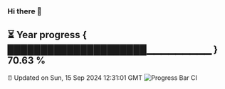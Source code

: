 ### Hi there 👋
⏳ Year progress { █████████████████████▁▁▁▁▁▁▁▁▁ } 70.63 %
---
⏰ Updated on Sun, 15 Sep 2024 12:31:01 GMT
![Progress Bar CI](https://github.com/liununu/liununu/workflows/Progress%20Bar%20CI/badge.svg)
